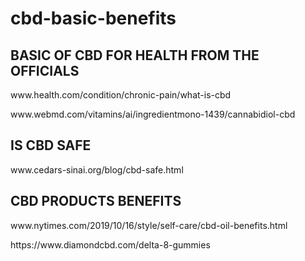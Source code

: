 # cbd-basic-benefits
<h2>BASIC OF CBD FOR HEALTH FROM THE OFFICIALS</h2>
<p>www.health.com/condition/chronic-pain/what-is-cbd
<p>www.webmd.com/vitamins/ai/ingredientmono-1439/cannabidiol-cbd 

<h2>IS CBD SAFE</h2>
<p>www.cedars-sinai.org/blog/cbd-safe.html 

<h2>CBD PRODUCTS BENEFITS</h2>
<p>www.nytimes.com/2019/10/16/style/self-care/cbd-oil-benefits.html
<p>https://www.diamondcbd.com/delta-8-gummies 

